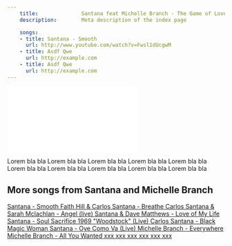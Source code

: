 ```yaml
---
    title:              Santana feat Michelle Branch - The Game of Love
    description:        Meta description of the index page

    songs:
    - title: Santana - Smooth
      url: http://www.youtube.com/watch?v=Fwsl1dUcgwM
    - title: Asdf Qwe
      url: http://example.com
    - title: Asdf Qwe
      url: http://example.com
---
```


<div class="video-container">
    <iframe src="//www.youtube.com/embed/dnboInNJzoE?modestbranding=1&showinfo=0&rel=0" frameborder="0" allowfullscreen></iframe>
</div>

<p>Lorem bla bla Lorem bla bla Lorem bla bla Lorem bla bla Lorem bla bla Lorem bla bla Lorem bla bla Lorem bla bla Lorem bla bla Lorem bla bla </p>

## More songs from Santana and Michelle Branch
<div class="more-videos">
    <a href="#" class="video" data-video-url="http://www.youtube.com/watch?v=Fwsl1dUcgwM">
        <span class="title">Santana - Smooth</span>
    </a>
    <a href="#" class="video" data-video-url="http://www.youtube.com/watch?v=aVH77iNRRVw">
        <span class="title">Faith Hill & Carlos Santana - Breathe</span>
    </a>
    <a href="#" class="video" data-video-url="http://www.youtube.com/watch?v=tFr03FpjVP8">
        <span class="title">Carlos Santana & Sarah Mclachlan - Angel (live)</span>
    </a>
    <a href="#" class="video" data-video-url="http://www.youtube.com/watch?v=BA266naCH_0">
        <span class="title">Santana & Dave Matthews - Love of My Life</span>
    </a>
    <a href="#" class="video" data-video-url="http://www.youtube.com/watch?v=AqZceAQSJvc">
        <span class="title">Santana - Soul Sacrifice 1969 "Woodstock" (Live)</span>
    </a>
    <a href="#" class="video" data-video-url="http://www.youtube.com/watch?v=95kCv10duFw">
        <span class="title">Carlos Santana - Black Magic Woman</span>
    </a>
    <a href="#" class="video" data-video-url="http://www.youtube.com/watch?v=DoIqXz2AIFs">
        <span class="title">Santana - Oye Como Va (Live)</span>
    </a>
    <a href="#" class="video" data-video-url="http://www.youtube.com/watch?v=vqiOL8dIBVE">
        <span class="title">Michelle Branch - Everywhere</span>
    </a>
    <a href="#" class="video" data-video-url="http://www.youtube.com/watch?v=Cbo2n2MzxxE">
        <span class="title">Michelle Branch - All You Wanted</span>
    </a>
    <a href="#" class="video" data-video-url="xxx">
        <span class="title">xxx</span>
    </a>
    <a href="#" class="video" data-video-url="xxx">
        <span class="title">xxx</span>
    </a>
    <a href="#" class="video" data-video-url="xxx">
        <span class="title">xxx</span>
    </a>
    <a href="#" class="video" data-video-url="xxx">
        <span class="title">xxx</span>
    </a>
    <a href="#" class="video" data-video-url="xxx">
        <span class="title">xxx</span>
    </a>
    <a href="#" class="video" data-video-url="xxx">
        <span class="title">xxx</span>
    </a>
</div>
